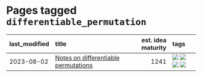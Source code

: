 # Pages tagged `differentiable_permutation`

|last_modified|title|est. idea maturity|tags
|:---|:---|---:|:---|
|2023-08-02|[Notes on differentiable permutations](../differentiable_permutations.md)|1241|[![](https://img.shields.io/badge/tag-differentiable_permutation-2c91b4)](../tags/differentiable_permutation.md) [![](https://img.shields.io/badge/tag-experimental-1614f8)](../tags/experimental.md) [![](https://img.shields.io/badge/tag-interpretability-3a9a4f)](../tags/interpretability.md) [![](https://img.shields.io/badge/tag-regularization-d2ea1b)](../tags/regularization.md)|